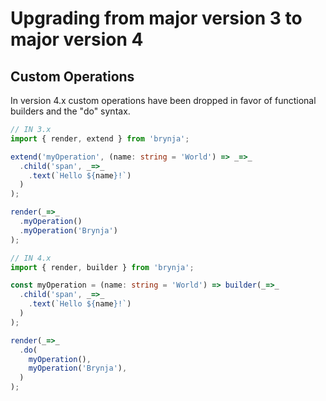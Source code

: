 # Upgrading from major version 3 to major version 4

## Custom Operations

In version 4.x custom operations have been dropped in favor of functional builders and the "do" syntax.

```ts
// IN 3.x
import { render, extend } from 'brynja';

extend('myOperation', (name: string = 'World') => _=>_
  .child('span', _=>_
    .text(`Hello ${name}!`)
  )
);

render(_=>_
  .myOperation()
  .myOperation('Brynja')
);

// IN 4.x
import { render, builder } from 'brynja';

const myOperation = (name: string = 'World') => builder(_=>_
  .child('span', _=>_
    .text(`Hello ${name}!`)
  )
);

render(_=>_
  .do(
    myOperation(),
    myOperation('Brynja'),
  )
);
```
